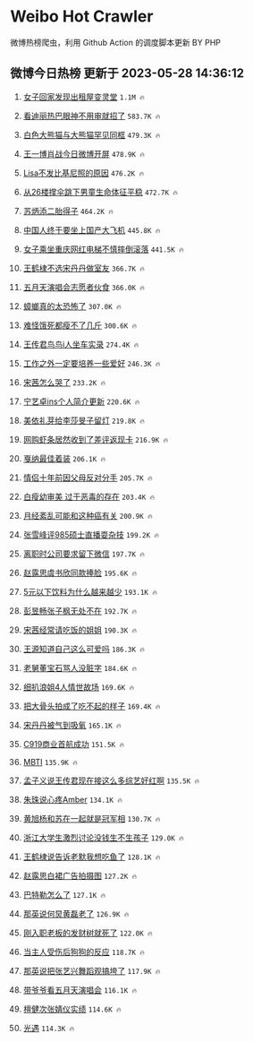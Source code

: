 # Weibo Hot Crawler 



微博热榜爬虫，利用 Github Action 的调度脚本更新 BY PHP 


## 微博今日热榜 更新于 2023-05-28 14:36:12 
1. [女子回家发现出租屋变灵堂](https://s.weibo.com/weibo?q=%23%E5%A5%B3%E5%AD%90%E5%9B%9E%E5%AE%B6%E5%8F%91%E7%8E%B0%E5%87%BA%E7%A7%9F%E5%B1%8B%E5%8F%98%E7%81%B5%E5%A0%82%23&t=31&band_rank=1&Refer=top) `1.1M 🔥` 

1. [看迪丽热巴眼神不用审就招了](https://s.weibo.com/weibo?q=%23%E7%9C%8B%E8%BF%AA%E4%B8%BD%E7%83%AD%E5%B7%B4%E7%9C%BC%E7%A5%9E%E4%B8%8D%E7%94%A8%E5%AE%A1%E5%B0%B1%E6%8B%9B%E4%BA%86%23&t=31&band_rank=2&Refer=top) `583.7K 🔥` 

1. [白色大熊猫与大熊猫罕见同框](https://s.weibo.com/weibo?q=%23%E7%99%BD%E8%89%B2%E5%A4%A7%E7%86%8A%E7%8C%AB%E4%B8%8E%E5%A4%A7%E7%86%8A%E7%8C%AB%E7%BD%95%E8%A7%81%E5%90%8C%E6%A1%86%23&t=31&band_rank=3&Refer=top) `479.3K 🔥` 

1. [王一博肖战今日微博开屏](https://s.weibo.com/weibo?q=%23%E7%8E%8B%E4%B8%80%E5%8D%9A%E8%82%96%E6%88%98%E4%BB%8A%E6%97%A5%E5%BE%AE%E5%8D%9A%E5%BC%80%E5%B1%8F%23&t=31&band_rank=4&Refer=top) `478.9K 🔥` 

1. [Lisa不发比基尼照的原因](https://s.weibo.com/weibo?q=%23Lisa%E4%B8%8D%E5%8F%91%E6%AF%94%E5%9F%BA%E5%B0%BC%E7%85%A7%E7%9A%84%E5%8E%9F%E5%9B%A0%23&t=31&band_rank=5&Refer=top) `476.2K 🔥` 

1. [从26楼撑伞跳下男童生命体征平稳](https://s.weibo.com/weibo?q=%23%E4%BB%8E26%E6%A5%BC%E6%92%91%E4%BC%9E%E8%B7%B3%E4%B8%8B%E7%94%B7%E7%AB%A5%E7%94%9F%E5%91%BD%E4%BD%93%E5%BE%81%E5%B9%B3%E7%A8%B3%23&t=31&band_rank=6&Refer=top) `472.7K 🔥` 

1. [苏炳添二胎得子](https://s.weibo.com/weibo?q=%23%E8%8B%8F%E7%82%B3%E6%B7%BB%E4%BA%8C%E8%83%8E%E5%BE%97%E5%AD%90%23&t=31&band_rank=7&Refer=top) `464.2K 🔥` 

1. [中国人终于要坐上国产大飞机](https://s.weibo.com/weibo?q=%23%E4%B8%AD%E5%9B%BD%E4%BA%BA%E7%BB%88%E4%BA%8E%E8%A6%81%E5%9D%90%E4%B8%8A%E5%9B%BD%E4%BA%A7%E5%A4%A7%E9%A3%9E%E6%9C%BA%23&t=31&band_rank=8&Refer=top) `445.8K 🔥` 

1. [女子乘坐重庆网红电梯不慎摔倒滚落](https://s.weibo.com/weibo?q=%23%E5%A5%B3%E5%AD%90%E4%B9%98%E5%9D%90%E9%87%8D%E5%BA%86%E7%BD%91%E7%BA%A2%E7%94%B5%E6%A2%AF%E4%B8%8D%E6%85%8E%E6%91%94%E5%80%92%E6%BB%9A%E8%90%BD%23&t=31&band_rank=9&Refer=top) `441.5K 🔥` 

1. [王鹤棣不选宋丹丹做室友](https://s.weibo.com/weibo?q=%23%E7%8E%8B%E9%B9%A4%E6%A3%A3%E4%B8%8D%E9%80%89%E5%AE%8B%E4%B8%B9%E4%B8%B9%E5%81%9A%E5%AE%A4%E5%8F%8B%23&t=31&band_rank=10&Refer=top) `366.7K 🔥` 

1. [五月天演唱会志愿者伙食](https://s.weibo.com/weibo?q=%E4%BA%94%E6%9C%88%E5%A4%A9%E6%BC%94%E5%94%B1%E4%BC%9A%E5%BF%97%E6%84%BF%E8%80%85%E4%BC%99%E9%A3%9F&t=31&band_rank=11&Refer=top) `366.0K 🔥` 

1. [蟑螂真的太恐怖了](https://s.weibo.com/weibo?q=%E8%9F%91%E8%9E%82%E7%9C%9F%E7%9A%84%E5%A4%AA%E6%81%90%E6%80%96%E4%BA%86&t=31&band_rank=12&Refer=top) `307.0K 🔥` 

1. [难怪饿死都瘦不了几斤](https://s.weibo.com/weibo?q=%E9%9A%BE%E6%80%AA%E9%A5%BF%E6%AD%BB%E9%83%BD%E7%98%A6%E4%B8%8D%E4%BA%86%E5%87%A0%E6%96%A4&t=31&band_rank=13&Refer=top) `300.6K 🔥` 

1. [王传君鸟鸟i人坐车实录](https://s.weibo.com/weibo?q=%23%E7%8E%8B%E4%BC%A0%E5%90%9B%E9%B8%9F%E9%B8%9Fi%E4%BA%BA%E5%9D%90%E8%BD%A6%E5%AE%9E%E5%BD%95%23&t=31&band_rank=14&Refer=top) `274.4K 🔥` 

1. [工作之外一定要培养一些爱好](https://s.weibo.com/weibo?q=%E5%B7%A5%E4%BD%9C%E4%B9%8B%E5%A4%96%E4%B8%80%E5%AE%9A%E8%A6%81%E5%9F%B9%E5%85%BB%E4%B8%80%E4%BA%9B%E7%88%B1%E5%A5%BD&t=31&band_rank=15&Refer=top) `246.3K 🔥` 

1. [宋茜怎么哭了](https://s.weibo.com/weibo?q=%23%E5%AE%8B%E8%8C%9C%E6%80%8E%E4%B9%88%E5%93%AD%E4%BA%86%23&t=31&band_rank=16&Refer=top) `233.2K 🔥` 

1. [宁艺卓ins个人简介更新](https://s.weibo.com/weibo?q=%23%E5%AE%81%E8%89%BA%E5%8D%93ins%E4%B8%AA%E4%BA%BA%E7%AE%80%E4%BB%8B%E6%9B%B4%E6%96%B0%23&t=31&band_rank=17&Refer=top) `220.6K 🔥` 

1. [美依礼芽给李莎旻子留灯](https://s.weibo.com/weibo?q=%23%E7%BE%8E%E4%BE%9D%E7%A4%BC%E8%8A%BD%E7%BB%99%E6%9D%8E%E8%8E%8E%E6%97%BB%E5%AD%90%E7%95%99%E7%81%AF%23&t=31&band_rank=18&Refer=top) `219.8K 🔥` 

1. [网购虾条居然收到了差评返现卡](https://s.weibo.com/weibo?q=%23%E7%BD%91%E8%B4%AD%E8%99%BE%E6%9D%A1%E5%B1%85%E7%84%B6%E6%94%B6%E5%88%B0%E4%BA%86%E5%B7%AE%E8%AF%84%E8%BF%94%E7%8E%B0%E5%8D%A1%23&t=31&band_rank=19&Refer=top) `216.9K 🔥` 

1. [戛纳最佳着装](https://s.weibo.com/weibo?q=%E6%88%9B%E7%BA%B3%E6%9C%80%E4%BD%B3%E7%9D%80%E8%A3%85&t=31&band_rank=20&Refer=top) `206.1K 🔥` 

1. [情侣十年前因父母反对分手](https://s.weibo.com/weibo?q=%23%E6%83%85%E4%BE%A3%E5%8D%81%E5%B9%B4%E5%89%8D%E5%9B%A0%E7%88%B6%E6%AF%8D%E5%8F%8D%E5%AF%B9%E5%88%86%E6%89%8B%23&t=31&band_rank=21&Refer=top) `205.7K 🔥` 

1. [白瘦幼审美 过于恶毒的存在](https://s.weibo.com/weibo?q=%E7%99%BD%E7%98%A6%E5%B9%BC%E5%AE%A1%E7%BE%8E%20%E8%BF%87%E4%BA%8E%E6%81%B6%E6%AF%92%E7%9A%84%E5%AD%98%E5%9C%A8&t=31&band_rank=22&Refer=top) `203.4K 🔥` 

1. [月经紊乱可能和这种癌有关](https://s.weibo.com/weibo?q=%23%E6%9C%88%E7%BB%8F%E7%B4%8A%E4%B9%B1%E5%8F%AF%E8%83%BD%E5%92%8C%E8%BF%99%E7%A7%8D%E7%99%8C%E6%9C%89%E5%85%B3%23&t=31&band_rank=23&Refer=top) `200.9K 🔥` 

1. [张雪峰评985硕士直播耍杂技](https://s.weibo.com/weibo?q=%23%E5%BC%A0%E9%9B%AA%E5%B3%B0%E8%AF%84985%E7%A1%95%E5%A3%AB%E7%9B%B4%E6%92%AD%E8%80%8D%E6%9D%82%E6%8A%80%23&t=31&band_rank=24&Refer=top) `199.2K 🔥` 

1. [离职时公司要求留下微信](https://s.weibo.com/weibo?q=%23%E7%A6%BB%E8%81%8C%E6%97%B6%E5%85%AC%E5%8F%B8%E8%A6%81%E6%B1%82%E7%95%99%E4%B8%8B%E5%BE%AE%E4%BF%A1%23&t=31&band_rank=25&Refer=top) `197.7K 🔥` 

1. [赵露思虞书欣同款捧脸](https://s.weibo.com/weibo?q=%23%E8%B5%B5%E9%9C%B2%E6%80%9D%E8%99%9E%E4%B9%A6%E6%AC%A3%E5%90%8C%E6%AC%BE%E6%8D%A7%E8%84%B8%23&t=31&band_rank=26&Refer=top) `195.6K 🔥` 

1. [5元以下饮料为什么越来越少](https://s.weibo.com/weibo?q=%235%E5%85%83%E4%BB%A5%E4%B8%8B%E9%A5%AE%E6%96%99%E4%B8%BA%E4%BB%80%E4%B9%88%E8%B6%8A%E6%9D%A5%E8%B6%8A%E5%B0%91%23&t=31&band_rank=27&Refer=top) `193.1K 🔥` 

1. [彭昱畅张子枫无处不在](https://s.weibo.com/weibo?q=%23%E5%BD%AD%E6%98%B1%E7%95%85%E5%BC%A0%E5%AD%90%E6%9E%AB%E6%97%A0%E5%A4%84%E4%B8%8D%E5%9C%A8%23&t=31&band_rank=28&Refer=top) `192.7K 🔥` 

1. [宋茜经常请吃饭的姐姐](https://s.weibo.com/weibo?q=%23%E5%AE%8B%E8%8C%9C%E7%BB%8F%E5%B8%B8%E8%AF%B7%E5%90%83%E9%A5%AD%E7%9A%84%E5%A7%90%E5%A7%90%23&t=31&band_rank=29&Refer=top) `190.3K 🔥` 

1. [王源知道自己这么可爱吗](https://s.weibo.com/weibo?q=%23%E7%8E%8B%E6%BA%90%E7%9F%A5%E9%81%93%E8%87%AA%E5%B7%B1%E8%BF%99%E4%B9%88%E5%8F%AF%E7%88%B1%E5%90%97%23&t=31&band_rank=30&Refer=top) `186.3K 🔥` 

1. [老舅董宝石骂人没脏字](https://s.weibo.com/weibo?q=%E8%80%81%E8%88%85%E8%91%A3%E5%AE%9D%E7%9F%B3%E9%AA%82%E4%BA%BA%E6%B2%A1%E8%84%8F%E5%AD%97&t=31&band_rank=31&Refer=top) `184.6K 🔥` 

1. [细扒浪姐4人情世故场](https://s.weibo.com/weibo?q=%E7%BB%86%E6%89%92%E6%B5%AA%E5%A7%904%E4%BA%BA%E6%83%85%E4%B8%96%E6%95%85%E5%9C%BA&t=31&band_rank=32&Refer=top) `169.6K 🔥` 

1. [把大骨头拍成了吃不起的样子](https://s.weibo.com/weibo?q=%23%E6%8A%8A%E5%A4%A7%E9%AA%A8%E5%A4%B4%E6%8B%8D%E6%88%90%E4%BA%86%E5%90%83%E4%B8%8D%E8%B5%B7%E7%9A%84%E6%A0%B7%E5%AD%90%23&t=31&band_rank=33&Refer=top) `169.4K 🔥` 

1. [宋丹丹被气到吸氧](https://s.weibo.com/weibo?q=%23%E5%AE%8B%E4%B8%B9%E4%B8%B9%E8%A2%AB%E6%B0%94%E5%88%B0%E5%90%B8%E6%B0%A7%23&t=31&band_rank=34&Refer=top) `165.1K 🔥` 

1. [C919商业首航成功](https://s.weibo.com/weibo?q=%23C919%E5%95%86%E4%B8%9A%E9%A6%96%E8%88%AA%E6%88%90%E5%8A%9F%23&t=31&band_rank=35&Refer=top) `151.5K 🔥` 

1. [MBTI](https://s.weibo.com/weibo?q=MBTI&t=31&band_rank=36&Refer=top) `135.9K 🔥` 

1. [孟子义说王传君现在接这么多综艺好红啊](https://s.weibo.com/weibo?q=%23%E5%AD%9F%E5%AD%90%E4%B9%89%E8%AF%B4%E7%8E%8B%E4%BC%A0%E5%90%9B%E7%8E%B0%E5%9C%A8%E6%8E%A5%E8%BF%99%E4%B9%88%E5%A4%9A%E7%BB%BC%E8%89%BA%E5%A5%BD%E7%BA%A2%E5%95%8A%23&t=31&band_rank=37&Refer=top) `135.5K 🔥` 

1. [朱珠说心疼Amber](https://s.weibo.com/weibo?q=%23%E6%9C%B1%E7%8F%A0%E8%AF%B4%E5%BF%83%E7%96%BCAmber%23&t=31&band_rank=38&Refer=top) `134.1K 🔥` 

1. [黄旭杨和苏在一起就是冠军相](https://s.weibo.com/weibo?q=%23%E9%BB%84%E6%97%AD%E6%9D%A8%E5%92%8C%E8%8B%8F%E5%9C%A8%E4%B8%80%E8%B5%B7%E5%B0%B1%E6%98%AF%E5%86%A0%E5%86%9B%E7%9B%B8%23&t=31&band_rank=39&Refer=top) `130.7K 🔥` 

1. [浙江大学生激烈讨论没钱生不生孩子](https://s.weibo.com/weibo?q=%23%E6%B5%99%E6%B1%9F%E5%A4%A7%E5%AD%A6%E7%94%9F%E6%BF%80%E7%83%88%E8%AE%A8%E8%AE%BA%E6%B2%A1%E9%92%B1%E7%94%9F%E4%B8%8D%E7%94%9F%E5%AD%A9%E5%AD%90%23&t=31&band_rank=40&Refer=top) `129.0K 🔥` 

1. [王鹤棣说告诉老默我想吃鱼了](https://s.weibo.com/weibo?q=%23%E7%8E%8B%E9%B9%A4%E6%A3%A3%E8%AF%B4%E5%91%8A%E8%AF%89%E8%80%81%E9%BB%98%E6%88%91%E6%83%B3%E5%90%83%E9%B1%BC%E4%BA%86%23&t=31&band_rank=41&Refer=top) `128.1K 🔥` 

1. [赵露思白裙广告拍摄图](https://s.weibo.com/weibo?q=%23%E8%B5%B5%E9%9C%B2%E6%80%9D%E7%99%BD%E8%A3%99%E5%B9%BF%E5%91%8A%E6%8B%8D%E6%91%84%E5%9B%BE%23&t=31&band_rank=42&Refer=top) `127.2K 🔥` 

1. [巴特勒怎么了](https://s.weibo.com/weibo?q=%E5%B7%B4%E7%89%B9%E5%8B%92%E6%80%8E%E4%B9%88%E4%BA%86&t=31&band_rank=43&Refer=top) `127.1K 🔥` 

1. [那英说何炅黄磊老了](https://s.weibo.com/weibo?q=%23%E9%82%A3%E8%8B%B1%E8%AF%B4%E4%BD%95%E7%82%85%E9%BB%84%E7%A3%8A%E8%80%81%E4%BA%86%23&t=31&band_rank=44&Refer=top) `126.9K 🔥` 

1. [刚入职老板的发财树就死了](https://s.weibo.com/weibo?q=%23%E5%88%9A%E5%85%A5%E8%81%8C%E8%80%81%E6%9D%BF%E7%9A%84%E5%8F%91%E8%B4%A2%E6%A0%91%E5%B0%B1%E6%AD%BB%E4%BA%86%23&t=31&band_rank=45&Refer=top) `122.0K 🔥` 

1. [当主人受伤后狗狗的反应](https://s.weibo.com/weibo?q=%23%E5%BD%93%E4%B8%BB%E4%BA%BA%E5%8F%97%E4%BC%A4%E5%90%8E%E7%8B%97%E7%8B%97%E7%9A%84%E5%8F%8D%E5%BA%94%23&t=31&band_rank=46&Refer=top) `118.7K 🔥` 

1. [那英说把张艺兴舞蹈观搞垮了](https://s.weibo.com/weibo?q=%23%E9%82%A3%E8%8B%B1%E8%AF%B4%E6%8A%8A%E5%BC%A0%E8%89%BA%E5%85%B4%E8%88%9E%E8%B9%88%E8%A7%82%E6%90%9E%E5%9E%AE%E4%BA%86%23&t=31&band_rank=47&Refer=top) `117.9K 🔥` 

1. [带爷爷看五月天演唱会](https://s.weibo.com/weibo?q=%23%E5%B8%A6%E7%88%B7%E7%88%B7%E7%9C%8B%E4%BA%94%E6%9C%88%E5%A4%A9%E6%BC%94%E5%94%B1%E4%BC%9A%23&t=31&band_rank=48&Refer=top) `116.1K 🔥` 

1. [檀健次张婧仪实绩](https://s.weibo.com/weibo?q=%23%E6%AA%80%E5%81%A5%E6%AC%A1%E5%BC%A0%E5%A9%A7%E4%BB%AA%E5%AE%9E%E7%BB%A9%23&t=31&band_rank=49&Refer=top) `114.6K 🔥` 

1. [光遇](https://s.weibo.com/weibo?q=%E5%85%89%E9%81%87&t=31&band_rank=50&Refer=top) `114.3K 🔥` 

